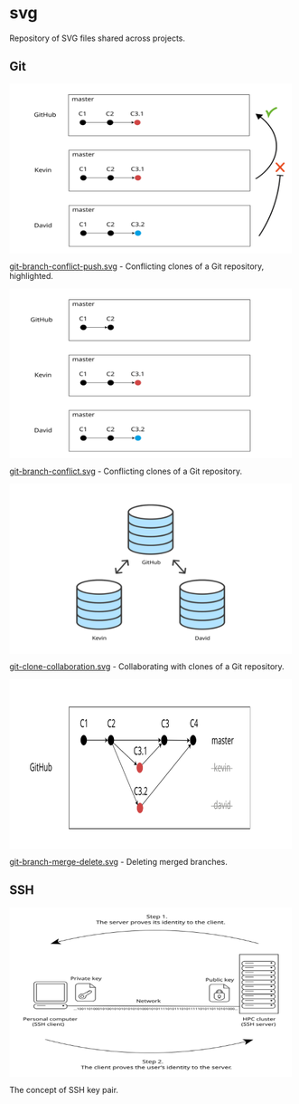 # svg

Repository of SVG files shared across projects.

## Git

<img src="git-branch-conflict-push.svg" alt="Conflicting clones of a Git repository (highlighted)." align="center" width="500" height="300">

[git-branch-conflict-push.svg](git-branch-conflict-push.svg) - Conflicting clones of a Git repository, highlighted.

<img src="git-branch-conflict.svg" alt="Conflicting clones of a Git repository." align="center" width="500" height="300">

[git-branch-conflict.svg](git-branch-conflict.svg) - Conflicting clones of a Git repository.

<img src="git-clone-collaboration.svg" alt="Collaborating with clones of a Git repository." width="500" align="center" height="300">

[git-clone-collaboration.svg](git-clone-collaboration.svg) - Collaborating with clones of a Git repository.

<img src="git-branch-merge-delete.svg" alt="Deleting merged branches." width="500" align="center" height="300">

[git-branch-merge-delete.svg](git-branch-merge-delete.svg) - Deleting merged branches.

## SSH

<img src="ssh-key-pair.svg" alt="The concept of SSH key pair." align="center" width="500" height="300">

The concept of SSH key pair.
